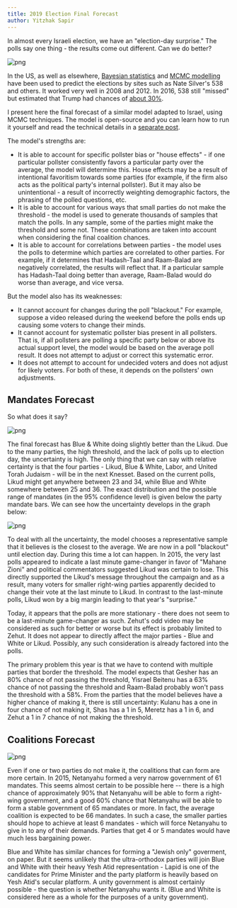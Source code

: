 ```yaml
---
title: 2019 Election Final Forecast
author: Yitzhak Sapir
---
```

In almost every Israeli election, we have an "election-day surprise." The polls say one thing - the results come out different. Can we do better?

![png](/images/2019-04-07-2019-Election-Final-Forecast/2019-04-07-2019-Election-Final-Forecast-mandates-english.png)
<!--more-->

In the US, as well as elsewhere, [Bayesian statistics](https://en.wikipedia.org/wiki/Bayesian_statistics) and [MCMC modelling](https://en.wikipedia.org/wiki/Markov_chain_Monte_Carlo) have been used to predict the elections by sites such as Nate Silver's 538 and others. It worked very well in 2008 and 2012. In 2016, 538 still "missed" but estimated that Trump had chances of [about 30%](https://projects.fivethirtyeight.com/2016-election-forecast/).

I present here the final forecast of a similar model adapted to Israel, using MCMC techniques. The model is open-source and you can learn how to run it yourself and read the technical details in a [separate post](/2019/04/07/Forecasting-the-Israeli-Elections-using-pymc3.html).

The model's strengths are:

* It is able to account for specific pollster bias or "house effects" - if one particular pollster consistently favors a particular party over the average, the model will determine this. House effects may be a result of intentional favoritism towards some parties (for example, if the firm also acts as the political party's internal pollster). But it may also be unintentional - a result of incorrectly weighting demographic factors, the phrasing of the polled questions, etc.
* It is able to account for various ways that small parties do not make the threshold - the model is used to generate thousands of samples that match the polls. In any sample, some of the parties might make the threshold and some not. These combinations are taken into account when considering the final coalition chances.
* It is able to account for correlations between parties - the model uses the polls to determine which parties are correlated to other parties. For example, if it determines that Hadash-Taal and Raam-Balad are negatively correlated, the results will reflect that. If a particular sample has Hadash-Taal doing better than average, Raam-Balad would do worse than average, and vice versa.

But the model also has its weaknesses:
* It cannot account for changes during the poll "blackout." For example, suppose a video released during the weekend before the polls ends up causing some voters to change their minds.
* It cannot account for systematic pollster bias present in all pollsters. That is, if all pollsters are polling a specific party below or above its actual support level, the model would be based on the average poll result. It does not attempt to adjust or correct this systematic error.
* It does not attempt to account for undecided voters and does not adjust for likely voters. For both of these, it depends on the pollsters' own adjustments.

## Mandates Forecast

So what does it say?

![png](/images/2019-04-07-2019-Election-Final-Forecast/2019-04-07-2019-Election-Final-Forecast-mandates-english.png)

The final forecast has Blue & White doing slightly better than the Likud. Due to the many parties, the high threshold, and the lack of polls up to election day, the uncertainty is high. The only thing that we can say with relative certainty is that the four parties - Likud, Blue & White, Labor, and United Torah Judaism - will be in the next Knesset. Based on the current polls, Likud might get anywhere between 23 and 34, while Blue and White somewhere between 25 and 36. The exact distribution and the possible range of mandates (in the 95% confidence level) is given below the party mandate bars. We can see how the uncertainty develops in the graph below:

![png](/images/2019-04-07-2019-Election-Final-Forecast/2019-04-07-2019-Election-Final-Forecast-parties-english.png)

To deal with all the uncertainty, the model chooses a representative sample that it believes is the closest to the average. We are now in a poll "blackout" until election day. During this time a lot can happen. In 2015, the very last polls appeared to indicate a last minute game-changer in favor of "Mahane Zioni" and political commentators suggested Likud was certain to lose. This directly supported the Likud's message throughout the campaign and as a result, many voters for smaller right-wing parties apparently decided to change their vote at the last minute to Likud. In contrast to the last-minute polls, Likud won by a big margin leading to that year's "surprise."

Today, it appears that the polls are more stationary - there does not seem to be a last-minute game-changer as such. Zehut's odd video may be considered as such for better or worse but its effect is probably limited to Zehut. It does not appear to directly affect the major parties - Blue and White or Likud. Possibly, any such consideration is already factored into the polls. 

The primary problem this year is that we have to contend with multiple parties that border the threshold. The model expects that Gesher has an 80% chance of not passing the threshold, Yisrael Beitenu has a 63% chance of not passing the threshold and Raam-Balad probably won't pass the threshold with a 58%. From the parties that the model believes have a higher chance of making it, there is still uncertainty: Kulanu has a one in four chance of not making it, Shas has a 1 in 5, Meretz has a 1 in 6, and Zehut a 1 in 7 chance of not making the threshold.

## Coalitions Forecast

![png](/images/2019-04-07-2019-Election-Final-Forecast/2019-04-07-2019-Election-Final-Forecast-coalitions-english.png)

Even if one or two parties do not make it, the coalitions that can form are more certain. In 2015, Netanyahu formed a very narrow government of 61 mandates. This seems almost certain to be possible here -- there is a high chance of approximately 90% that Netanyahu will be able to form a right-wing government, and a good 60% chance that Netanyahu will be able to form a stable government of 65 mandates or more. In fact, the average coalition is expected to be 66 mandates. In such a case, the smaller parties should hope to achieve at least 6 mandates - which will force Netanyahu to give in to any of their demands. Parties that get 4 or 5 mandates would have much less bargaining power.

Blue and White has similar chances for forming a "Jewish only" goverment, on paper. But it seems unlikely that the ultra-orthodox parties will join Blue and White with their heavy Yesh Atid representation - Lapid is one of the candidates for Prime Minister and the party platform is heavily based on Yesh Atid's secular platform. A unity government is almost certainly possible - the question is whether Netanyahu wants it. (Blue and White is considered here as a whole for the purposes of a unity government).
